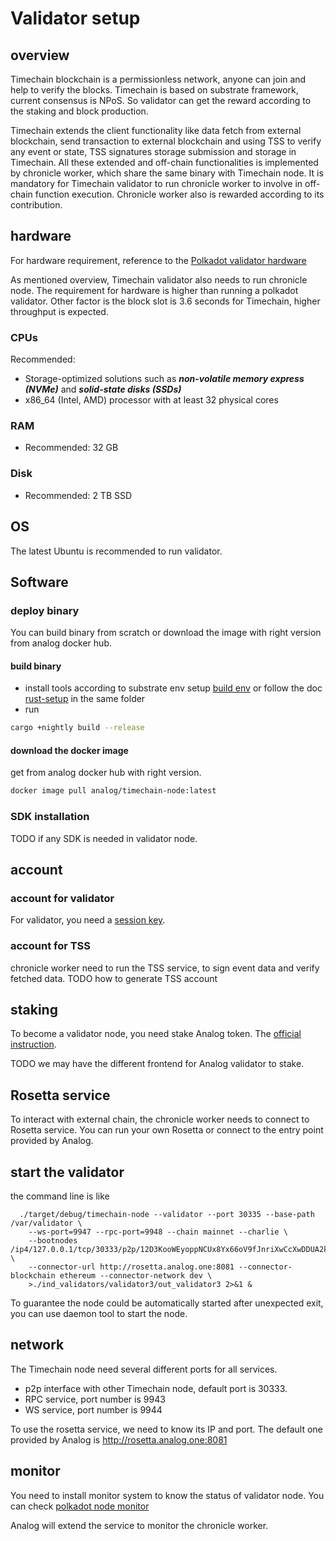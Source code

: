 # Validator setup
## overview
Timechain blockchain is a permissionless network, anyone can join and help to verify the blocks. Timechain is based on substrate framework, current consensus is NPoS. So validator can get the reward according to the staking and block production. 

Timechain extends the client functionality like data fetch from external blockchain, send transaction to external blockchain and using TSS to verify any event or state, TSS signatures storage submission and storage in Timechain. All these extended and off-chain functionalities is implemented by chronicle worker, which share the same binary with Timechain node. It is mandatory for Timechain validator to run chronicle worker to involve in off-chain function execution. Chronicle worker also is rewarded according to its contribution.


## hardware
For hardware requirement, reference to the [Polkadot validator hardware](https://wiki.polkadot.network/docs/maintain-guides-how-to-validate-polkadot#initial-set-up)

As mentioned overview, Timechain validator also needs to run chronicle node. The requirement for hardware is higher than running a polkadot validator. Other factor is the block slot is 3.6 seconds for Timechain, higher throughput is expected.

### CPUs

Recommended:  

- Storage-optimized solutions such as ***non-volatile memory express (NVMe)***
 and ***solid-state disks (SSDs)***
- x86_64 (Intel, AMD) processor with at least 32 physical cores

### RAM

- Recommended: 32 GB

### Disk

- Recommended: 2 TB SSD

## OS
The latest Ubuntu is recommended to run validator.

## Software

### deploy binary
You can build binary from scratch or download the image with right version from analog docker hub.

#### build binary
- install tools according to substrate env setup [build env](https://docs.substrate.io/install/) or follow the doc [rust-setup](./rust-setup.md) in the same folder
- run 
```sh
cargo +nightly build --release
```

#### download the docker image
get from analog docker hub with right version.
```sh
docker image pull analog/timechain-node:latest
```

### SDK installation
TODO
if any SDK is needed in validator node.

## account
### account for validator 
For validator, you need a [session key](https://docs.substrate.io/deploy/keys-and-network-operations/).

### account for TSS
chronicle worker need to run the TSS service, to sign event data and verify fetched data. 
TODO how to generate TSS account




## staking 
To become a validator node, you need stake Analog token. The [official instruction](https://wiki.polkadot.network/docs/maintain-guides-how-to-validate-polkadot#bond-dot).

TODO
we may have the different frontend for Analog validator to stake.

## Rosetta service
To interact with external chain, the chronicle worker needs to connect to Rosetta service. You can run your own Rosetta or connect to the entry point provided by Analog.


## start the validator
the command line is like
```
  ./target/debug/timechain-node --validator --port 30335 --base-path /var/validator \
    --ws-port=9947 --rpc-port=9948 --chain mainnet --charlie \
    --bootnodes /ip4/127.0.0.1/tcp/30333/p2p/12D3KooWEyoppNCUx8Yx66oV9fJnriXwCcXwDDUA2kj6vnc6iDEp \
    --connector-url http://rosetta.analog.one:8081 --connector-blockchain ethereum --connector-network dev \
    >./ind_validators/validator3/out_validator3 2>&1 &
```
To guarantee the node could be automatically started after unexpected exit, you can use daemon tool to start the node.

## network
The Timechain node need several different ports for all services.
- p2p interface with other Timechain node, default port is 30333.
- RPC service, port number is 9943
- WS service, port number is 9944

To use the rosetta service, we need to know its IP and port.
The default one provided by Analog is http://rosetta.analog.one:8081

## monitor 
You need to install monitor system to know the status of validator node. You can check [polkadot node monitor](https://wiki.polkadot.network/docs/maintain-guides-how-to-monitor-your-node)

Analog will extend the service to monitor the chronicle worker. 